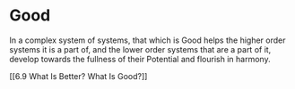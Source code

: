# Good

In a complex system of systems, that which is Good helps the higher order systems it is a part of, and the lower order systems that are a part of it, develop towards the fullness of their Potential and flourish in harmony. 
 
 [[6.9 What Is Better? What Is Good?]] 